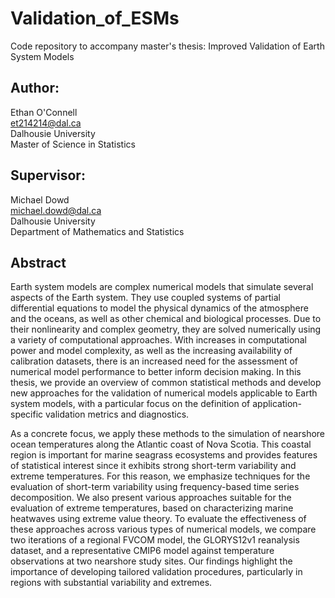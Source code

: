 # Validation_of_ESMs
Code repository to accompany master's thesis: Improved Validation of Earth System Models

## Author:  
Ethan O'Connell  
et214214@dal.ca  
Dalhousie University  
Master of Science in Statistics  

## Supervisor:  
Michael Dowd  
michael.dowd@dal.ca  
Dalhousie University  
Department of Mathematics and Statistics  

## Abstract
Earth system models are complex numerical models that simulate several aspects of the Earth system. They use coupled systems of partial differential equations to model the physical dynamics of the atmosphere and the oceans, as well as other chemical and biological processes. Due to their nonlinearity and complex geometry, they are solved numerically using a variety of computational approaches. With increases in computational power and model complexity, as well as the increasing availability of calibration datasets, there is an increased need for the assessment of numerical model performance to better inform decision making. In this thesis, we provide an overview of common statistical methods and develop new approaches for the validation of numerical models applicable to Earth system models, with a particular focus on the definition of application-specific validation metrics and diagnostics.

As a concrete focus, we apply these methods to the simulation of nearshore ocean temperatures along the Atlantic coast of Nova Scotia. This coastal region is important for marine seagrass ecosystems and provides features of statistical interest since it exhibits strong short-term variability and extreme temperatures. For this reason, we emphasize techniques for the evaluation of short-term variability using frequency-based time series decomposition. We also present various approaches suitable for the evaluation of extreme temperatures, based on characterizing marine heatwaves using extreme value theory. To evaluate the effectiveness of these approaches across various types of numerical models, we compare two iterations of a regional FVCOM model, the GLORYS12v1 reanalysis dataset, and a representative CMIP6 model against temperature observations at two nearshore study sites. Our findings highlight the importance of developing tailored validation procedures, particularly in regions with substantial variability and extremes.
